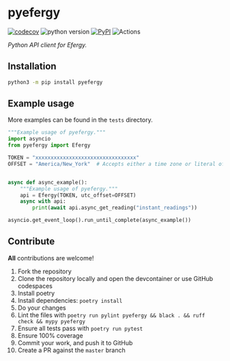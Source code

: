 # pyefergy

[![codecov](https://codecov.io/gh/tkdrob/pyefergy/branch/master/graph/badge.svg)](https://codecov.io/gh/tkdrob/pyefergy)
![python version](https://img.shields.io/badge/Python-3.8=><=3.12-blue.svg)
[![PyPI](https://img.shields.io/pypi/v/pyefergy)](https://pypi.org/project/pyefergy)
![Actions](https://github.com/tkdrob/pyefergy/workflows/Actions/badge.svg?branch=master)

_Python API client for Efergy._

## Installation

```bash
python3 -m pip install pyefergy
```

## Example usage

More examples can be found in the `tests` directory.

```python
"""Example usage of pyefergy."""
import asyncio
from pyefergy import Efergy

TOKEN = "xxxxxxxxxxxxxxxxxxxxxxxxxxxxxxxxx"
OFFSET = "America/New_York"  # Accepts either a time zone or literal offset


async def async_example():
    """Example usage of pyefergy."""
    api = Efergy(TOKEN, utc_offset=OFFSET)
    async with api:
        print(await api.async_get_reading("instant_readings"))

asyncio.get_event_loop().run_until_complete(async_example())
```

## Contribute

**All** contributions are welcome!

1. Fork the repository
2. Clone the repository locally and open the devcontainer or use GitHub codespaces
3. Install poetry
4. Install dependencies: `poetry install`
5. Do your changes
6. Lint the files with `poetry run pylint pyefergy && black . && ruff check && mypy pyefergy`
7. Ensure all tests pass with `poetry run pytest`
8. Ensure 100% coverage
9. Commit your work, and push it to GitHub
10. Create a PR against the `master` branch